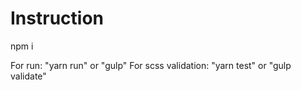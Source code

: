 # Instruction
npm i

For run: "yarn run" or "gulp"
For scss validation: "yarn test" or "gulp validate"